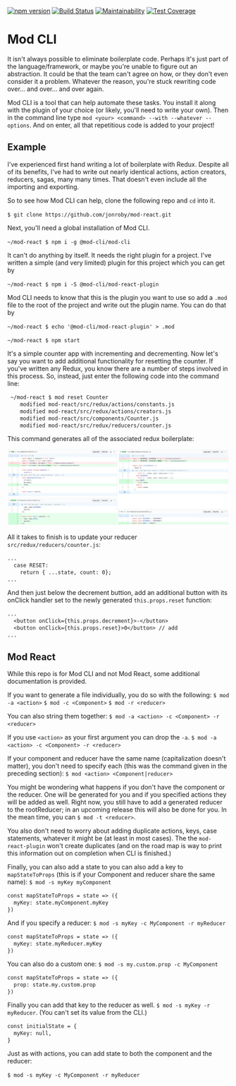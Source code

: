 [![npm version](https://badge.fury.io/js/%40mod-cli%2Fmod-cli.svg)](https://badge.fury.io/js/%40mod-cli%2Fmod-cli)
[![Build Status](https://travis-ci.com/jonroby/mod-cli.svg?branch=master)](https://travis-ci.com/jonroby/mod-cli)
[![Maintainability](https://api.codeclimate.com/v1/badges/1bde59e92968538f845c/maintainability)](https://codeclimate.com/github/jonroby/mod-cli/maintainability)
[![Test Coverage](https://api.codeclimate.com/v1/badges/1bde59e92968538f845c/test_coverage)](https://codeclimate.com/github/jonroby/mod-cli/test_coverage)

# Mod CLI

It isn't always possible to eliminate boilerplate code. Perhaps it's just part
of the language/framework, or maybe you're unable to figure out an abstraction.
It could be that the team can't agree on how, or they don't even consider it a problem.
Whatever the reason, you're stuck rewriting code over... and over... and over again.

Mod CLI is a tool that can help automate these tasks. You install it along with
the plugin of your choice (or likely, you'll need to write your own). Then
in the command line type `mod <your> <command> --with --whatever --options`.
And on enter, all that repetitious code is added to your project!

## Example

I've experienced first hand writing a lot of boilerplate with Redux. Despite all
of its benefits, I've had to write out nearly identical actions, action creators,
reducers, sagas, many many times. That doesn't even include all the importing
and exporting.

So to see how Mod CLI can help, clone the following repo and `cd` into it.

`$ git clone https://github.com/jonroby/mod-react.git`

Next, you'll need a global installation of Mod CLI.

`~/mod-react $ npm i -g @mod-cli/mod-cli`

It can't do anything by itself. It needs the right plugin for a
project. I've written a simple (and very limited) plugin for this project
which you can get by

`~/mod-react $ npm i -S @mod-cli/mod-react-plugin`

Mod CLI needs to know that this is the plugin you want to use so add a
`.mod` file to the root of the project and write out the plugin name.
You can do that by

`~/mod-react $ echo '@mod-cli/mod-react-plugin' > .mod`

`~/mod-react $ npm start`

It's a simple counter app with incrementing and decrementing. Now let's say you
want to add additional functionality for resetting the counter. If you've written
any Redux, you know there are a number of steps involved in this process. So,
instead, just enter the following code into the command line:

```
 ~/mod-react $ mod reset Counter
    modified mod-react/src/redux/actions/constants.js
    modified mod-react/src/redux/actions/creators.js
    modified mod-react/src/components/Counter.js
    modified mod-react/src/redux/reducers/counter.js
```

This command generates all of the associated redux boilerplate:

![Screenshot](readme-images/mod-cli-diffs.png)

All it takes to finish is to update your reducer `src/redux/reducers/counter.js`:

```
...
  case RESET:
    return { ...state, count: 0};
...
```

And then just below the decrement buttion, add an additional button with its
onClick handler set to the newly generated `this.props.reset` function: 
```
...
  <button onClick={this.props.decrement}>-</button>
  <button onClick={this.props.reset}>0</button> // add 
...
```

## Mod React

While this repo is for Mod CLI and not Mod React, some additional documentation
is provided.

If you want to generate a file individually, you do so with the following:
`$ mod -a <action>`
`$ mod -c <Component>`
`$ mod -r <reducer>`

You can also string them together:
`$ mod -a <action> -c <Component> -r <reducer>`

If you use `<action>` as your first argument you can drop the `-a`.
`$ mod -a <action> -c <Component> -r <reducer>`

If your component and reducer have the same name (capitalization doesn't matter),
you don't need to specify each (this was the command given in the preceding
section):
`$ mod <action> <Component|reducer>`

You might be wondering what happens if you don't have the component or the reducer.
One will be generated for you and if you specified actions they will be added as
well. Right now, you still have to add a generated reducer to the rootReducer; in
an upcoming release this will also be done for you. In the mean time, you can
`$ mod -t <reducer>`.

You also don't need to worry about adding duplicate actions, keys, case statements,
whatever it might be (at least in most cases). The the `mod-react-plugin` won't
create duplicates (and on the road map is way to print this information out on
completion when CLI is finished.)

Finally, you can also add a state to you can also add a key to `mapStateToProps`
(this is if your Component and reducer share the same name):
`$ mod -s myKey myComponent`

```
const mapStateToProps = state => ({
  myKey: state.myComponent.myKey
})
```

And if you specify a reducer: `$ mod -s myKey -c MyComponent -r myReducer`
```
const mapStateToProps = state => ({
  myKey: state.myReducer.myKey
})
```

You can also do a custom one: `$ mod -s my.custom.prop -c MyComponent`

```
const mapStateToProps = state => ({
  prop: state.my.custom.prop
})
```

Finally you can add that key to the reducer as well. `$ mod -s myKey -r myReducer`.
(You can't set its value from the CLI.)

```
const initialState = {
  myKey: null,
}
```

Just as with actions, you can add state to both the component and the reducer:

`$ mod -s myKey -c MyComponent -r myReducer`
